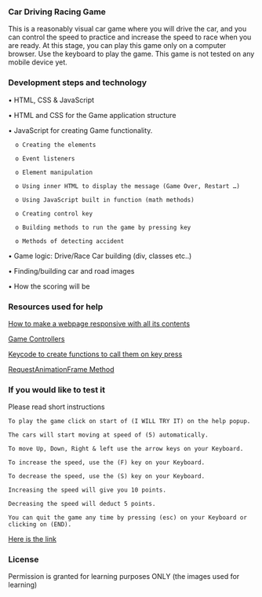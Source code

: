 ### Car Driving Racing Game

This is a reasonably visual car game where you will drive the car, and you can control the speed to practice and increase the speed to race when you are ready. At this stage, you can play this game only on a computer browser. Use the keyboard to play the game. This game is not tested on any mobile device yet.

### Development steps and technology 

•	HTML, CSS & JavaScript

•	HTML and CSS for the Game application structure 

•	JavaScript for creating Game functionality.

      o	Creating the elements 
  
      o	Event listeners
  
      o	Element manipulation
  
      o	Using inner HTML to display the message (Game Over, Restart …) 
  
      o	Using JavaScript built in function (math methods)
  
      o	Creating control key 
  
      o	Building methods to run the game by pressing key  
  
      o	Methods of detecting accident 
  
•	Game logic: Drive/Race Car building (div, classes etc..)

•	Finding/building car and road images 

•	How the scoring will be 

### Resources used for help

[How to make a webpage responsive with all its contents ](https://www.w3schools.com/html/html_responsive.asp)

[Game Controllers](https://www.w3schools.com/graphics/game_controllers.asp)

[Keycode to create functions to call them on key press ](https://www.toptal.com/developers/keycode/for/control)

[RequestAnimationFrame Method](https://developer.mozilla.org/en-US/docs/Web/API/window/requestAnimationFrame#syntax)


### If you would like to test it
Please read short instructions

    To play the game click on start of (I WILL TRY IT) on the help popup. 

    The cars will start moving at speed of (5) automatically. 

    To move Up, Down, Right & left use the arrow keys on your Keyboard.  

    To increase the speed, use the (F) key on your Keyboard.  

    To decrease the speed, use the (S) key on your Keyboard. 

    Increasing the speed will give you 10 points.  

    Decreasing the speed will deduct 5 points.

    You can quit the game any time by pressing (esc) on your Keyboard or clicking on (END).

[Here is the link](https://mohammadi-af.github.io/1STPROJECT/)


### License

Permission is granted for learning purposes ONLY (the images used for learning)
